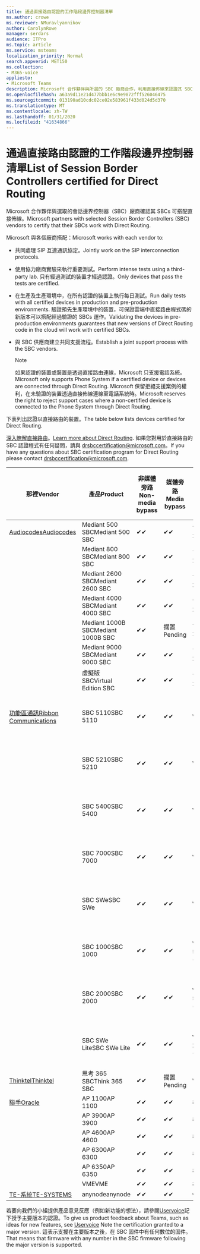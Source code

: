 ```yaml
---
title: 通過直接路由認證的工作階段邊界控制器清單
ms.author: crowe
ms.reviewer: NMuravlyannikov
author: CarolynRowe
manager: serdars
audience: ITPro
ms.topic: article
ms.service: msteams
localization_priority: Normal
search.appverid: MET150
ms.collection:
- M365-voice
appliesto:
- Microsoft Teams
description: Microsoft 合作夥伴與所選的 SBC 廠商合作，利用直接佈線來認證其 SBCs。
ms.openlocfilehash: a63a9d11e21d477bbb1e6c9e9872fff526046475
ms.sourcegitcommit: 013190ad10cdc02ce02e583961f433d024d5d370
ms.translationtype: MT
ms.contentlocale: zh-TW
ms.lasthandoff: 01/31/2020
ms.locfileid: "41634866"
---
```

# <a name="list-of-session-border-controllers-certified-for-direct-routing"></a><span data-ttu-id="5fee2-103">通過直接路由認證的工作階段邊界控制器清單</span><span class="sxs-lookup"><span data-stu-id="5fee2-103">List of Session Border Controllers certified for Direct Routing</span></span>

<span data-ttu-id="5fee2-104">Microsoft 合作夥伴與選取的會話邊界控制器（SBC）廠商確認其 SBCs 可搭配直接佈線。</span><span class="sxs-lookup"><span data-stu-id="5fee2-104">Microsoft partners with selected Session Border Controllers (SBC) vendors to certify that their SBCs work with Direct Routing.</span></span> 

<span data-ttu-id="5fee2-105">Microsoft 與各個廠商搭配：</span><span class="sxs-lookup"><span data-stu-id="5fee2-105">Microsoft works with each vendor to:</span></span> 

- <span data-ttu-id="5fee2-106">共同處理 SIP 互連通訊協定。</span><span class="sxs-lookup"><span data-stu-id="5fee2-106">Jointly work on the SIP interconnection protocols.</span></span>
- <span data-ttu-id="5fee2-107">使用協力廠商實驗來執行重要測試。</span><span class="sxs-lookup"><span data-stu-id="5fee2-107">Perform intense tests using a third-party lab.</span></span> <span data-ttu-id="5fee2-108">只有經過測試的裝置才經過認證。</span><span class="sxs-lookup"><span data-stu-id="5fee2-108">Only devices that pass the tests are certified.</span></span> 
- <span data-ttu-id="5fee2-109">在生產及生產環境中，在所有認證的裝置上執行每日測試。</span><span class="sxs-lookup"><span data-stu-id="5fee2-109">Run daily tests with all certified devices in production and pre-production environments.</span></span> <span data-ttu-id="5fee2-110">驗證預先生產環境中的裝置，可保證雲端中直接路由程式碼的新版本可以搭配經過驗證的 SBCs 運作。</span><span class="sxs-lookup"><span data-stu-id="5fee2-110">Validating the devices in pre-production environments guarantees that new versions of Direct Routing code in the cloud will work with certified SBCs.</span></span> 
- <span data-ttu-id="5fee2-111">與 SBC 供應商建立共同支援流程。</span><span class="sxs-lookup"><span data-stu-id="5fee2-111">Establish a joint support process with the SBC vendors.</span></span>


  > [!NOTE]
  > <span data-ttu-id="5fee2-112">如果認證的裝置或裝置是透過直接路由連線，Microsoft 只支援電話系統。</span><span class="sxs-lookup"><span data-stu-id="5fee2-112">Microsoft only supports Phone System if a certified device or devices are connected through Direct Routing.</span></span> <span data-ttu-id="5fee2-113">Microsoft 保留拒絕支援案例的權利，在未驗證的裝置透過直接佈線連線至電話系統時。</span><span class="sxs-lookup"><span data-stu-id="5fee2-113">Microsoft reserves the right to reject support cases where a non-certified device is connected to the Phone System through Direct Routing.</span></span> 

<span data-ttu-id="5fee2-114">下表列出認證以直接路由的裝置。</span><span class="sxs-lookup"><span data-stu-id="5fee2-114">The table below lists devices certified for Direct Routing.</span></span> 

<span data-ttu-id="5fee2-115">[深入瞭解直接路由](https://aka.ms/dr)。</span><span class="sxs-lookup"><span data-stu-id="5fee2-115">[Learn more about Direct Routing](https://aka.ms/dr).</span></span> <span data-ttu-id="5fee2-116">如果您對用於直接路由的 SBC 認證程式有任何疑問，請與 drsbccertification@microsoft.com。</span><span class="sxs-lookup"><span data-stu-id="5fee2-116">If you have any questions about SBC certification program for Direct Routing please contact drsbccertification@microsoft.com.</span></span>


|                                                       <span data-ttu-id="5fee2-117">那裡</span><span class="sxs-lookup"><span data-stu-id="5fee2-117">Vendor</span></span>                                                        |       <span data-ttu-id="5fee2-118">產品</span><span class="sxs-lookup"><span data-stu-id="5fee2-118">Product</span></span>       | <span data-ttu-id="5fee2-119">非媒體旁路</span><span class="sxs-lookup"><span data-stu-id="5fee2-119">Non-media bypass</span></span> | <span data-ttu-id="5fee2-120">媒體旁路</span><span class="sxs-lookup"><span data-stu-id="5fee2-120">Media bypass</span></span> | <span data-ttu-id="5fee2-121">軟體版本</span><span class="sxs-lookup"><span data-stu-id="5fee2-121">Software version</span></span> | <span data-ttu-id="5fee2-122">已使用 E911 提供者驗證</span><span class="sxs-lookup"><span data-stu-id="5fee2-122">Validated with E911 providers</span></span> | <span data-ttu-id="5fee2-123">支援 ELIN</span><span class="sxs-lookup"><span data-stu-id="5fee2-123">ELIN capable</span></span>
|---------------------------------------------------------------------------------------------------------------------|---------------------|------------------|--------------|------------------|-----------------|------------------|
| [<span data-ttu-id="5fee2-124">Audiocodes</span><span class="sxs-lookup"><span data-stu-id="5fee2-124">Audiocodes</span></span>](https://www.audiocodes.com/solutions-products/products/products-for-microsoft-365/direct-routing-for-microsoft-teams) |   <span data-ttu-id="5fee2-125">Mediant 500 SBC</span><span class="sxs-lookup"><span data-stu-id="5fee2-125">Mediant 500 SBC</span></span>   |     <span data-ttu-id="5fee2-126">&#10004;</span><span class="sxs-lookup"><span data-stu-id="5fee2-126">&#10004;</span></span>     |   <span data-ttu-id="5fee2-127">&#10004;</span><span class="sxs-lookup"><span data-stu-id="5fee2-127">&#10004;</span></span>    |  <span data-ttu-id="5fee2-128">7.20. 250</span><span class="sxs-lookup"><span data-stu-id="5fee2-128">7.20A.250</span></span>   |
|                                                                                                                     |   <span data-ttu-id="5fee2-129">Mediant 800 SBC</span><span class="sxs-lookup"><span data-stu-id="5fee2-129">Mediant 800 SBC</span></span>   |     <span data-ttu-id="5fee2-130">&#10004;</span><span class="sxs-lookup"><span data-stu-id="5fee2-130">&#10004;</span></span>     |   <span data-ttu-id="5fee2-131">&#10004;</span><span class="sxs-lookup"><span data-stu-id="5fee2-131">&#10004;</span></span>     |  <span data-ttu-id="5fee2-132">7.20. 250</span><span class="sxs-lookup"><span data-stu-id="5fee2-132">7.20A.250</span></span>   |    |    |
|                                                                                                                     |  <span data-ttu-id="5fee2-133">Mediant 2600 SBC</span><span class="sxs-lookup"><span data-stu-id="5fee2-133">Mediant 2600 SBC</span></span>   |     <span data-ttu-id="5fee2-134">&#10004;</span><span class="sxs-lookup"><span data-stu-id="5fee2-134">&#10004;</span></span>     |   <span data-ttu-id="5fee2-135">&#10004;</span><span class="sxs-lookup"><span data-stu-id="5fee2-135">&#10004;</span></span>    |  <span data-ttu-id="5fee2-136">7.20. 250</span><span class="sxs-lookup"><span data-stu-id="5fee2-136">7.20A.250</span></span>   |     |    |    
|                                                                                                                     |  <span data-ttu-id="5fee2-137">Mediant 4000 SBC</span><span class="sxs-lookup"><span data-stu-id="5fee2-137">Mediant 4000 SBC</span></span>   |     <span data-ttu-id="5fee2-138">&#10004;</span><span class="sxs-lookup"><span data-stu-id="5fee2-138">&#10004;</span></span>     |   <span data-ttu-id="5fee2-139">&#10004;</span><span class="sxs-lookup"><span data-stu-id="5fee2-139">&#10004;</span></span>     |  <span data-ttu-id="5fee2-140">7.20. 250</span><span class="sxs-lookup"><span data-stu-id="5fee2-140">7.20A.250</span></span>   |     |    |    
|                                                                                                                     | <span data-ttu-id="5fee2-141">Mediant 1000B SBC</span><span class="sxs-lookup"><span data-stu-id="5fee2-141">Mediant 1000B  SBC</span></span>  |     <span data-ttu-id="5fee2-142">&#10004;</span><span class="sxs-lookup"><span data-stu-id="5fee2-142">&#10004;</span></span>     |   <span data-ttu-id="5fee2-143">擱置</span><span class="sxs-lookup"><span data-stu-id="5fee2-143">Pending</span></span>     |  <span data-ttu-id="5fee2-144">7.20. 250</span><span class="sxs-lookup"><span data-stu-id="5fee2-144">7.20A.250</span></span>  |    |    |    
|                                                                                                                     | <span data-ttu-id="5fee2-145">Mediant 9000 SBC</span><span class="sxs-lookup"><span data-stu-id="5fee2-145">Mediant 9000  SBC</span></span>  |     <span data-ttu-id="5fee2-146">&#10004;</span><span class="sxs-lookup"><span data-stu-id="5fee2-146">&#10004;</span></span>     |   <span data-ttu-id="5fee2-147">&#10004;</span><span class="sxs-lookup"><span data-stu-id="5fee2-147">&#10004;</span></span>     |  <span data-ttu-id="5fee2-148">7.20. 250</span><span class="sxs-lookup"><span data-stu-id="5fee2-148">7.20A.250</span></span>   |    |    |                                                                       
|                                                                                                                     | <span data-ttu-id="5fee2-149">虛擬版 SBC</span><span class="sxs-lookup"><span data-stu-id="5fee2-149">Virtual Edition SBC</span></span> |     <span data-ttu-id="5fee2-150">&#10004;</span><span class="sxs-lookup"><span data-stu-id="5fee2-150">&#10004;</span></span>     |   <span data-ttu-id="5fee2-151">&#10004;</span><span class="sxs-lookup"><span data-stu-id="5fee2-151">&#10004;</span></span>     |  <span data-ttu-id="5fee2-152">7.20. 250</span><span class="sxs-lookup"><span data-stu-id="5fee2-152">7.20A.250</span></span> |    |    |    
|  [<span data-ttu-id="5fee2-153">功能區通訊</span><span class="sxs-lookup"><span data-stu-id="5fee2-153">Ribbon Communications</span></span>](https://ribboncommunications.com/solutions/enterprise-solutions/microsoft-skype-business)  |      <span data-ttu-id="5fee2-154">SBC 5110</span><span class="sxs-lookup"><span data-stu-id="5fee2-154">SBC 5110</span></span>       |     <span data-ttu-id="5fee2-155">&#10004;</span><span class="sxs-lookup"><span data-stu-id="5fee2-155">&#10004;</span></span>     |   <span data-ttu-id="5fee2-156">&#10004;</span><span class="sxs-lookup"><span data-stu-id="5fee2-156">&#10004;</span></span>    |       <span data-ttu-id="5fee2-157">V 7。2</span><span class="sxs-lookup"><span data-stu-id="5fee2-157">V7.2</span></span>       |  <span data-ttu-id="5fee2-158">Intrado ERS</span><span class="sxs-lookup"><span data-stu-id="5fee2-158">Intrado ERS</span></span> <br><span data-ttu-id="5fee2-159">Intrado EGW</span><span class="sxs-lookup"><span data-stu-id="5fee2-159">Intrado EGW</span></span> |   <span data-ttu-id="5fee2-160">否</span><span class="sxs-lookup"><span data-stu-id="5fee2-160">No</span></span> |    
|                                                                                                                     |      <span data-ttu-id="5fee2-161">SBC 5210</span><span class="sxs-lookup"><span data-stu-id="5fee2-161">SBC 5210</span></span>       |     <span data-ttu-id="5fee2-162">&#10004;</span><span class="sxs-lookup"><span data-stu-id="5fee2-162">&#10004;</span></span>     |  <span data-ttu-id="5fee2-163">&#10004;</span><span class="sxs-lookup"><span data-stu-id="5fee2-163">&#10004;</span></span>    |       <span data-ttu-id="5fee2-164">V 7。2</span><span class="sxs-lookup"><span data-stu-id="5fee2-164">V7.2</span></span>       |   <span data-ttu-id="5fee2-165">Intrado ERS</span><span class="sxs-lookup"><span data-stu-id="5fee2-165">Intrado ERS</span></span> <br><span data-ttu-id="5fee2-166">Intrado EGW</span><span class="sxs-lookup"><span data-stu-id="5fee2-166">Intrado EGW</span></span>  | <span data-ttu-id="5fee2-167">否</span><span class="sxs-lookup"><span data-stu-id="5fee2-167">No</span></span>   |    
|                                                                                                                     |      <span data-ttu-id="5fee2-168">SBC 5400</span><span class="sxs-lookup"><span data-stu-id="5fee2-168">SBC 5400</span></span>       |     <span data-ttu-id="5fee2-169">&#10004;</span><span class="sxs-lookup"><span data-stu-id="5fee2-169">&#10004;</span></span>     |   <span data-ttu-id="5fee2-170">&#10004;</span><span class="sxs-lookup"><span data-stu-id="5fee2-170">&#10004;</span></span>   |       <span data-ttu-id="5fee2-171">V 7。2</span><span class="sxs-lookup"><span data-stu-id="5fee2-171">V7.2</span></span>       |  <span data-ttu-id="5fee2-172">Intrado ERS</span><span class="sxs-lookup"><span data-stu-id="5fee2-172">Intrado ERS</span></span> <br><span data-ttu-id="5fee2-173">Intrado EGW</span><span class="sxs-lookup"><span data-stu-id="5fee2-173">Intrado EGW</span></span>    |<span data-ttu-id="5fee2-174">否</span><span class="sxs-lookup"><span data-stu-id="5fee2-174">No</span></span>|    
|                                                                                                                     |      <span data-ttu-id="5fee2-175">SBC 7000</span><span class="sxs-lookup"><span data-stu-id="5fee2-175">SBC 7000</span></span>       |     <span data-ttu-id="5fee2-176">&#10004;</span><span class="sxs-lookup"><span data-stu-id="5fee2-176">&#10004;</span></span>     |   <span data-ttu-id="5fee2-177">&#10004;</span><span class="sxs-lookup"><span data-stu-id="5fee2-177">&#10004;</span></span>    |       <span data-ttu-id="5fee2-178">V 7。2</span><span class="sxs-lookup"><span data-stu-id="5fee2-178">V7.2</span></span>       |   <span data-ttu-id="5fee2-179">Intrado ERS</span><span class="sxs-lookup"><span data-stu-id="5fee2-179">Intrado ERS</span></span> <br><span data-ttu-id="5fee2-180">Intrado EGW</span><span class="sxs-lookup"><span data-stu-id="5fee2-180">Intrado EGW</span></span>  |  <span data-ttu-id="5fee2-181">否</span><span class="sxs-lookup"><span data-stu-id="5fee2-181">No</span></span>  |    
|                                                                                                                     |       <span data-ttu-id="5fee2-182">SBC SWe</span><span class="sxs-lookup"><span data-stu-id="5fee2-182">SBC SWe</span></span>       |     <span data-ttu-id="5fee2-183">&#10004;</span><span class="sxs-lookup"><span data-stu-id="5fee2-183">&#10004;</span></span>     |   <span data-ttu-id="5fee2-184">&#10004;</span><span class="sxs-lookup"><span data-stu-id="5fee2-184">&#10004;</span></span>   |       <span data-ttu-id="5fee2-185">V 7。2</span><span class="sxs-lookup"><span data-stu-id="5fee2-185">V7.2</span></span>       |   <span data-ttu-id="5fee2-186">Intrado ERS</span><span class="sxs-lookup"><span data-stu-id="5fee2-186">Intrado ERS</span></span> <br><span data-ttu-id="5fee2-187">Intrado EGW</span><span class="sxs-lookup"><span data-stu-id="5fee2-187">Intrado EGW</span></span> |   <span data-ttu-id="5fee2-188">否</span><span class="sxs-lookup"><span data-stu-id="5fee2-188">No</span></span> |    
|                                                                                                                     |      <span data-ttu-id="5fee2-189">SBC 1000</span><span class="sxs-lookup"><span data-stu-id="5fee2-189">SBC 1000</span></span>       |     <span data-ttu-id="5fee2-190">&#10004;</span><span class="sxs-lookup"><span data-stu-id="5fee2-190">&#10004;</span></span>     |   <span data-ttu-id="5fee2-191">&#10004;</span><span class="sxs-lookup"><span data-stu-id="5fee2-191">&#10004;</span></span>    |      <span data-ttu-id="5fee2-192">v 8.0.3 （組建537）</span><span class="sxs-lookup"><span data-stu-id="5fee2-192">v8.0.3 (build 537)</span></span>     |  <span data-ttu-id="5fee2-193">Intrado ERS</span><span class="sxs-lookup"><span data-stu-id="5fee2-193">Intrado ERS</span></span> <br><span data-ttu-id="5fee2-194">Intrado EGW</span><span class="sxs-lookup"><span data-stu-id="5fee2-194">Intrado EGW</span></span>   |  <span data-ttu-id="5fee2-195">擱置</span><span class="sxs-lookup"><span data-stu-id="5fee2-195">Pending</span></span>  |    
|                                                                                                                     |      <span data-ttu-id="5fee2-196">SBC 2000</span><span class="sxs-lookup"><span data-stu-id="5fee2-196">SBC 2000</span></span>       |     <span data-ttu-id="5fee2-197">&#10004;</span><span class="sxs-lookup"><span data-stu-id="5fee2-197">&#10004;</span></span>     |   <span data-ttu-id="5fee2-198">&#10004;</span><span class="sxs-lookup"><span data-stu-id="5fee2-198">&#10004;</span></span>   |     <span data-ttu-id="5fee2-199">v 8.0.3 （組建537）</span><span class="sxs-lookup"><span data-stu-id="5fee2-199">v8.0.3 (build 537)</span></span>     |  <span data-ttu-id="5fee2-200">Intrado ERS</span><span class="sxs-lookup"><span data-stu-id="5fee2-200">Intrado ERS</span></span> <br><span data-ttu-id="5fee2-201">Intrado EGW</span><span class="sxs-lookup"><span data-stu-id="5fee2-201">Intrado EGW</span></span>  |  <span data-ttu-id="5fee2-202">擱置</span><span class="sxs-lookup"><span data-stu-id="5fee2-202">Pending</span></span>  |    
|                                                                                                                     |    <span data-ttu-id="5fee2-203">SBC SWe Lite</span><span class="sxs-lookup"><span data-stu-id="5fee2-203">SBC SWe Lite</span></span>     |     <span data-ttu-id="5fee2-204">&#10004;</span><span class="sxs-lookup"><span data-stu-id="5fee2-204">&#10004;</span></span>     |  <span data-ttu-id="5fee2-205">&#10004;</span><span class="sxs-lookup"><span data-stu-id="5fee2-205">&#10004;</span></span>    |      <span data-ttu-id="5fee2-206">v 8.0.3 （組建216）</span><span class="sxs-lookup"><span data-stu-id="5fee2-206">v8.0.3 (build 216)</span></span>    |  <span data-ttu-id="5fee2-207">Intrado ERS</span><span class="sxs-lookup"><span data-stu-id="5fee2-207">Intrado ERS</span></span> <br><span data-ttu-id="5fee2-208">Intrado EGW</span><span class="sxs-lookup"><span data-stu-id="5fee2-208">Intrado EGW</span></span>   |  <span data-ttu-id="5fee2-209">擱置</span><span class="sxs-lookup"><span data-stu-id="5fee2-209">Pending</span></span>  |    
|                     [<span data-ttu-id="5fee2-210">Thinktel</span><span class="sxs-lookup"><span data-stu-id="5fee2-210">Thinktel</span></span>](https://www.thinktel.ca/services/think-365/think-365-overview/)                      |    <span data-ttu-id="5fee2-211">思考 365 SBC</span><span class="sxs-lookup"><span data-stu-id="5fee2-211">Think 365 SBC</span></span>    |     <span data-ttu-id="5fee2-212">&#10004;</span><span class="sxs-lookup"><span data-stu-id="5fee2-212">&#10004;</span></span>     |   <span data-ttu-id="5fee2-213">擱置</span><span class="sxs-lookup"><span data-stu-id="5fee2-213">Pending</span></span>    |       <span data-ttu-id="5fee2-214">V 1。4</span><span class="sxs-lookup"><span data-stu-id="5fee2-214">V1.4</span></span>       |     |    |    
|                     [<span data-ttu-id="5fee2-215">聯手</span><span class="sxs-lookup"><span data-stu-id="5fee2-215">Oracle</span></span>](https://www.oracle.com/industries/communications/enterprise-session-border-controller/microsoft.html)                      |    <span data-ttu-id="5fee2-216">AP 1100</span><span class="sxs-lookup"><span data-stu-id="5fee2-216">AP 1100</span></span>      |    <span data-ttu-id="5fee2-217">&#10004;</span><span class="sxs-lookup"><span data-stu-id="5fee2-217">&#10004;</span></span>     |    <span data-ttu-id="5fee2-218">&#10004;</span><span class="sxs-lookup"><span data-stu-id="5fee2-218">&#10004;</span></span>    |   <span data-ttu-id="5fee2-219">8.3.0.0.1</span><span class="sxs-lookup"><span data-stu-id="5fee2-219">8.3.0.0.1</span></span> |    |    |    
|                                                                                                                    |    <span data-ttu-id="5fee2-220">AP 3900</span><span class="sxs-lookup"><span data-stu-id="5fee2-220">AP 3900</span></span>           |    <span data-ttu-id="5fee2-221">&#10004;</span><span class="sxs-lookup"><span data-stu-id="5fee2-221">&#10004;</span></span>     |    <span data-ttu-id="5fee2-222">&#10004;</span><span class="sxs-lookup"><span data-stu-id="5fee2-222">&#10004;</span></span>   |   <span data-ttu-id="5fee2-223">8.3.0.0.1</span><span class="sxs-lookup"><span data-stu-id="5fee2-223">8.3.0.0.1</span></span>  |    |    |    
|                                                                                                                    |      <span data-ttu-id="5fee2-224">AP 4600</span><span class="sxs-lookup"><span data-stu-id="5fee2-224">AP 4600</span></span>         |    <span data-ttu-id="5fee2-225">&#10004;</span><span class="sxs-lookup"><span data-stu-id="5fee2-225">&#10004;</span></span>   |    <span data-ttu-id="5fee2-226">&#10004;</span><span class="sxs-lookup"><span data-stu-id="5fee2-226">&#10004;</span></span>     |     <span data-ttu-id="5fee2-227">8.3.0.0.1</span><span class="sxs-lookup"><span data-stu-id="5fee2-227">8.3.0.0.1</span></span>  |   |    |    
|                                                                                                                    |      <span data-ttu-id="5fee2-228">AP 6300</span><span class="sxs-lookup"><span data-stu-id="5fee2-228">AP 6300</span></span>         |    <span data-ttu-id="5fee2-229">&#10004;</span><span class="sxs-lookup"><span data-stu-id="5fee2-229">&#10004;</span></span>   |    <span data-ttu-id="5fee2-230">&#10004;</span><span class="sxs-lookup"><span data-stu-id="5fee2-230">&#10004;</span></span>     |     <span data-ttu-id="5fee2-231">8.3.0.0.1</span><span class="sxs-lookup"><span data-stu-id="5fee2-231">8.3.0.0.1</span></span>  |   |    |    
|                                                                                                                   |      <span data-ttu-id="5fee2-232">AP 6350</span><span class="sxs-lookup"><span data-stu-id="5fee2-232">AP 6350</span></span>           |    <span data-ttu-id="5fee2-233">&#10004;</span><span class="sxs-lookup"><span data-stu-id="5fee2-233">&#10004;</span></span>   |    <span data-ttu-id="5fee2-234">&#10004;</span><span class="sxs-lookup"><span data-stu-id="5fee2-234">&#10004;</span></span>    |     <span data-ttu-id="5fee2-235">8.3.0.0.1</span><span class="sxs-lookup"><span data-stu-id="5fee2-235">8.3.0.0.1</span></span>  |        |    |                                            
|                                                                                                                    |      <span data-ttu-id="5fee2-236">VME</span><span class="sxs-lookup"><span data-stu-id="5fee2-236">VME</span></span>           |    <span data-ttu-id="5fee2-237">&#10004;</span><span class="sxs-lookup"><span data-stu-id="5fee2-237">&#10004;</span></span>    |    <span data-ttu-id="5fee2-238">&#10004;</span><span class="sxs-lookup"><span data-stu-id="5fee2-238">&#10004;</span></span>    |     <span data-ttu-id="5fee2-239">8.3.0.0.1</span><span class="sxs-lookup"><span data-stu-id="5fee2-239">8.3.0.0.1</span></span>   |    |    |    
|                     [<span data-ttu-id="5fee2-240">TE-系統</span><span class="sxs-lookup"><span data-stu-id="5fee2-240">TE-SYSTEMS</span></span>](https://www.anynode.de/anynode-and-microsoft-teams/)                               |     <span data-ttu-id="5fee2-241">anynode</span><span class="sxs-lookup"><span data-stu-id="5fee2-241">anynode</span></span>         |     <span data-ttu-id="5fee2-242">&#10004;</span><span class="sxs-lookup"><span data-stu-id="5fee2-242">&#10004;</span></span>   |  <span data-ttu-id="5fee2-243">&#10004;</span><span class="sxs-lookup"><span data-stu-id="5fee2-243">&#10004;</span></span>   |      <span data-ttu-id="5fee2-244">v 3.16。2</span><span class="sxs-lookup"><span data-stu-id="5fee2-244">v3.16.2</span></span>      |     |    |    

<span data-ttu-id="5fee2-245">若要向我們的小組提供產品意見反應（例如新功能的想法），請參閱[Uservoice](https://microsoftteams.uservoice.com)記下授予主要版本的認證。</span><span class="sxs-lookup"><span data-stu-id="5fee2-245">To give us product feedback about Teams, such as ideas for new features, see [Uservoice](https://microsoftteams.uservoice.com) Note the certification granted to a major version.</span></span> <span data-ttu-id="5fee2-246">這表示支援在主要版本之後，在 SBC 固件中有任何數位的固件。</span><span class="sxs-lookup"><span data-stu-id="5fee2-246">That means that firmware with any number in the SBC firmware following the major version is supported.</span></span>
